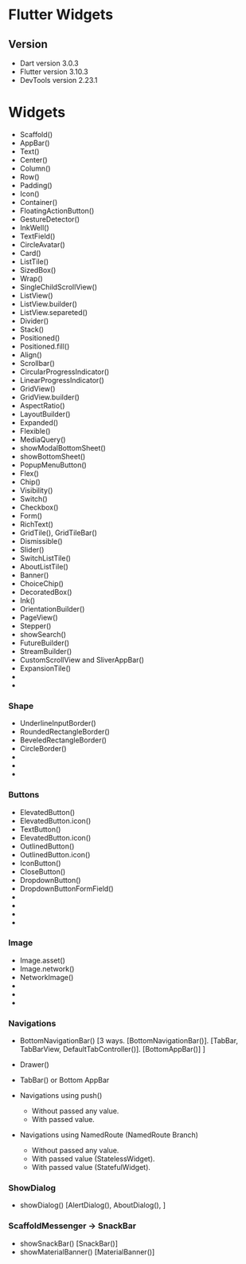 # Flutter Widgets

## Version

-   Dart version 3.0.3
-   Flutter version 3.10.3
-   DevTools version 2.23.1



# Widgets

-   Scaffold()
-   AppBar()
-   Text()
-   Center()
-   Column()
-   Row()
-   Padding()
-   Icon()
-   Container()
-   FloatingActionButton()
-   GestureDetector()
-   InkWell()
-   TextField()
-   CircleAvatar()
-   Card()
-   ListTile()
-   SizedBox()
-   Wrap()
-   SingleChildScrollView()
-   ListView()
-   ListView.builder()
-   ListView.separeted()
-   Divider()
-   Stack()
-   Positioned()
-   Positioned.fill()
-   Align()
-   Scrollbar()
-   CircularProgressIndicator()
-   LinearProgressIndicator()
-   GridView()
-   GridView.builder()
-   AspectRatio()
-   LayoutBuilder()
-   Expanded()
-   Flexible()
-   MediaQuery()
-   showModalBottomSheet()
-   showBottomSheet()
-   PopupMenuButton()
-   Flex()
-   Chip()
-   Visibility()
-   Switch()
-   Checkbox()
-   Form()
-   RichText()
-   GridTile(), GridTileBar()
-   Dismissible()
-   Slider()
-   SwitchListTile()
-   AboutListTile()
-   Banner()
-   ChoiceChip()
-   DecoratedBox()
-   Ink()
-   OrientationBuilder()
-   PageView()
-   Stepper()
-   showSearch()
-   FutureBuilder()
-   StreamBuilder()
-   CustomScrollView and SliverAppBar()
-   ExpansionTile()
-   
-   


### Shape

-   UnderlineInputBorder()
-   RoundedRectangleBorder()
-   BeveledRectangleBorder()
-   CircleBorder()
-   
-   
-   

### Buttons

-   ElevatedButton()
-   ElevatedButton.icon()
-   TextButton()
-   ElevatedButton.icon()
-   OutlinedButton()
-   OutlinedButton.icon()
-   IconButton()
-   CloseButton()
-   DropdownButton()
-   DropdownButtonFormField()
-   
-   
-   
-   


### Image

-   Image.asset()
-   Image.network()
-   NetworkImage()
-   
-   
-   


### Navigations

-   BottomNavigationBar() [3 ways. [BottomNavigationBar()]. [TabBar, TabBarView, DefaultTabController()]. [BottomAppBar()] ]
-   Drawer()
-   TabBar() or Bottom AppBar

-   Navigations using push()
    -   Without passed any value.
    -   With passed value.

-   Navigations using NamedRoute (NamedRoute Branch)
    -   Without passed any value.
    -   With passed value (StatelessWidget).
    -   With passed value (StatefulWidget).



### ShowDialog

- showDialog() [AlertDialog(), AboutDialog(), ]


### ScaffoldMessenger -> SnackBar

-   showSnackBar() [SnackBar()]
-   showMaterialBanner() [MaterialBanner()]